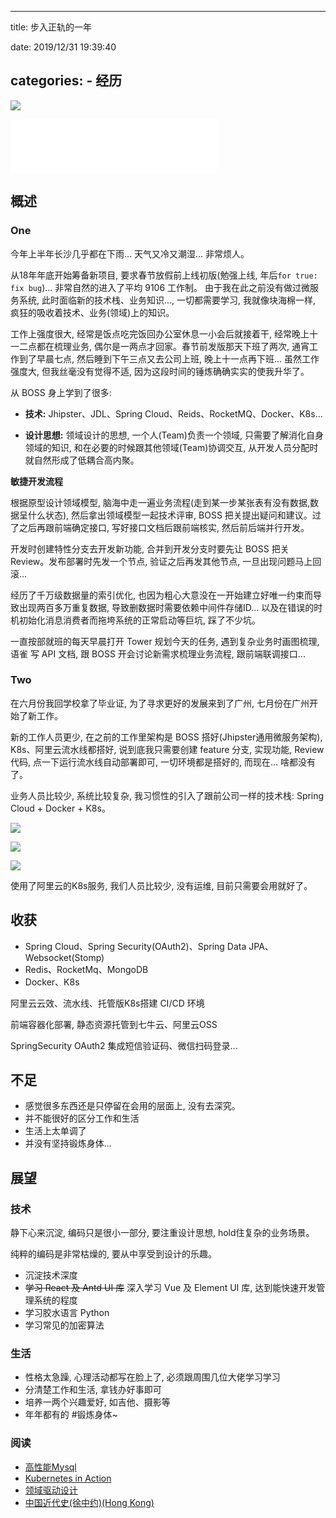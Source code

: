 
---
title: 步入正轨的一年

date: 2019/12/31 19:39:40

categories:
    - 经历
---

![](http://cdn.talei.me/image/%E7%A7%92%E9%80%9F%E4%BA%94%E5%8E%98%E7%B1%B3/1238.jpg)

<!--more-->

<iframe frameborder="no" border="0" marginwidth="0" marginheight="0" width=330 height=86 src="//music.163.com/outchain/player?type=2&id=477342444&auto=1&height=66"></iframe>

## 概述

### One

今年上半年长沙几乎都在下雨... 天气又冷又潮湿... 非常烦人。

从18年年底开始筹备新项目, 要求春节放假前上线初版(勉强上线, 年后`for true: fix bug`)... 非常自然的进入了平均 9106 工作制。 由于我在此之前没有做过微服务系统, 此时面临新的技术栈、业务知识..., 一切都需要学习, 我就像块海棉一样, 疯狂的吸收着技术、业务(领域)上的知识。

工作上强度很大, 经常是饭点吃完饭回办公室休息一小会后就接着干, 经常晚上十一二点都在梳理业务, 偶尔是一两点才回家。春节前发版那天下班了两次, 通宵工作到了早晨七点, 然后睡到下午三点又去公司上班, 晚上十一点再下班... 虽然工作强度大, 但我丝毫没有觉得不适, 因为这段时间的锤炼确确实实的使我升华了。

从 BOSS 身上学到了很多:

- **技术:** Jhipster、JDL、Spring Cloud、Reids、RocketMQ、Docker、K8s...

- **设计思想:** 领域设计的思想, 一个人(Team)负责一个领域, 只需要了解消化自身领域的知识, 和在必要的时候跟其他领域(Team)协调交互, 从开发人员分配时就自然形成了低耦合高内聚。

**敏捷开发流程** 

根据原型设计领域模型, 脑海中走一遍业务流程(走到某一步某张表有没有数据,数据呈什么状态), 然后拿出领域模型一起技术评审, BOSS 把关提出疑问和建议。过了之后再跟前端确定接口, 写好接口文档后跟前端核实, 然后前后端并行开发。

开发时创建特性分支去开发新功能, 合并到开发分支时要先让 BOSS 把关 Review。发布部署时先发一个节点, 验证之后再发其他节点, 一旦出现问题马上回滚...

经历了千万级数据量的索引优化, 也因为粗心大意没在一开始建立好唯一约束而导致出现两百多万重复数据, 导致删数据时需要依赖中间件存储ID... 以及在错误的时机初始化消息消费者而拖垮系统的正常启动等巨坑, 踩了不少坑。

一直按部就班的每天早晨打开 Tower 规划今天的任务, 遇到复杂业务时画图梳理, 语雀 写 API 文档, 跟 BOSS 开会讨论新需求梳理业务流程, 跟前端联调接口...

### Two

在六月份我回学校拿了毕业证, 为了寻求更好的发展来到了广州, 七月份在广州开始了新工作。 

新的工作人员更少, 在之前的工作里架构是 BOSS 搭好(Jhipster通用微服务架构), K8s、阿里云流水线都搭好, 说到底我只需要创建 feature 分支, 实现功能, Review 代码, 点一下运行流水线自动部署即可, 一切环境都是搭好的, 而现在... 啥都没有了。

业务人员比较少, 系统比较复杂, 我习惯性的引入了跟前公司一样的技术栈: Spring Cloud + Docker + K8s。

![](http://cdn.talei.me/blog/undergo/2019/pipeline-list.jpg)

![](http://cdn.talei.me/blog/undergo/2019/pipeline-detailed.jpg)

![](http://cdn.talei.me/blog/undergo/2019/k8s-home.jpg)

使用了阿里云的K8s服务, 我们人员比较少, 没有运维, 目前只需要会用就好了。

## 收获

- Spring Cloud、Spring Security(OAuth2)、Spring Data JPA、Websocket(Stomp)
- Redis、RocketMq、MongoDB
- Docker、K8s

阿里云云效、流水线、托管版K8s搭建 CI/CD 环境

前端容器化部署, 静态资源托管到七牛云、阿里云OSS

SpringSecurity OAuth2 集成短信验证码、微信扫码登录...

## 不足

- 感觉很多东西还是只停留在会用的层面上, 没有去深究。
- 并不能很好的区分工作和生活
- 生活上太单调了
- 并没有坚持锻炼身体...

## 展望

### 技术

静下心来沉淀, 编码只是很小一部分, 要注重设计思想, hold住复杂的业务场景。

纯粹的编码是非常枯燥的, 要从中享受到设计的乐趣。

- 沉淀技术深度
- ~~学习 React 及 Antd UI 库~~ 深入学习 Vue 及 Element UI 库, 达到能快速开发管理系统的程度
- 学习胶水语言 Python
- 学习常见的加密算法

### 生活

- 性格太急躁, 心理活动都写在脸上了, 必须跟周围几位大佬学习学习
- 分清楚工作和生活, 拿钱办好事即可
- 培养一两个兴趣爱好, 如吉他、摄影等
- 年年都有的 #锻炼身体~

### 阅读

- [高性能Mysql](https://book.douban.com/subject/23008813/)
- [Kubernetes in Action](https://book.douban.com/subject/30418855/)
- [领域驱动设计](https://book.douban.com/subject/5344973/)
- [中国近代史(徐中约)(Hong Kong)](https://drive.google.com/drive/folders/0B7o-Es_WO2PbazJSVWhkY3Y4Q3M)
